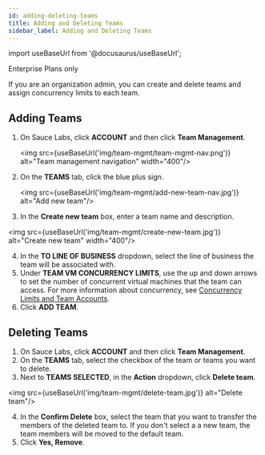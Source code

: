 ```yaml
---
id: adding-deleting-teams
title: Adding and Deleting Teams
sidebar_label: Adding and Deleting Teams
---
```


import useBaseUrl from '@docusaurus/useBaseUrl';

<p><span className="sauceDBlue">Enterprise Plans only</span></p>
If you are an organization admin, you can create and delete teams and assign concurrency limits to each team.

## Adding Teams

1. On Sauce Labs, click **ACCOUNT** and then click **Team Management**.

   <img src={useBaseUrl('img/team-mgmt/team-mgmt-nav.png')} alt="Team management navigation" width="400"/>

2. On the **TEAMS** tab, click the blue plus sign.

   <img src={useBaseUrl('img/team-mgmt/add-new-team-nav.jpg')} alt="Add new team"/>


3. In the **Create new team** box, enter a team name and description.

<img src={useBaseUrl('img/team-mgmt/create-new-team.jpg')} alt="Create new team" width="400"/>

4. In the **TO LINE OF BUSINESS** dropdown, select the line of business the team will be associated with.
5. Under **TEAM VM CONCURRENCY LIMITS**, use the up and down arrows to set the number of concurrent virtual machines that the team can access. For more information about concurrency, see [Concurrency Limits and Team Accounts](/basics/acct-team-mgmt/concurrency-limits).
6. Click **ADD TEAM**.

## Deleting Teams

1. On Sauce Labs, click **ACCOUNT** and then click **Team Management**.
2. On the **TEAMS** tab, select the checkbox of the team or teams you want to delete.
3. Next to **TEAMS SELECTED**, in the **Action** dropdown, click **Delete team**.

<img src={useBaseUrl('img/team-mgmt/delete-team.jpg')} alt="Delete team"/>

4. In the **Confirm Delete** box, select the team that you want to transfer the members of the deleted team to. If you don't select a a new team, the team members will be moved to the default team.   
5. Click **Yes, Remove**.
